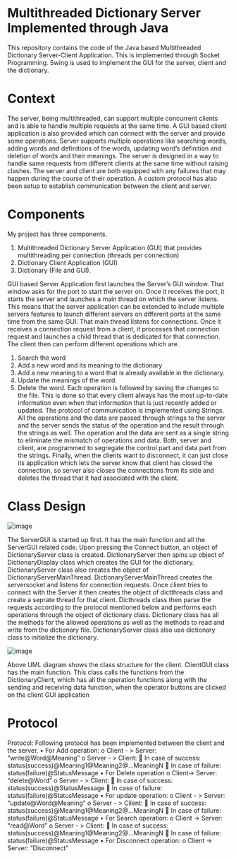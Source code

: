 # Multithreaded Dictionary Server Implemented through Java
This repository contains the code of the Java based Multithreaded Dictionary Server-Client Application. This is implemented through Socket Programming. Swing is used to implement the GUI for the server, client and the dictionary.

# Context

The server, being multithreaded, can support multiple concurrent clients and is able to handle multiple requests at the same time. A GUI based client application is also provided which can connect with the server and provide some operations. Server supports multiple operations like searching words, adding words and definitions of the words, updating word’s definition and deletion of words and their meanings. The server is designed in a way to handle same requests from different clients at the same time without raising clashes. The server and client are both equipped with any failures that may happen during the course of their operation. A custom protocol has also been setup to establish communication between the client and server.

# Components

My project has three components. 
1.	Multithreaded Dictionary Server Application (GUI) that provides multithreading per connection (threads per connection)
2.	Dictionary Client Application (GUI)
3.	Dictionary (File and GUI).

GUI based Server Application first launches the Server’s GUI window. That window asks for the port to start the server on. Once it receives the port, it starts the server and launches a main thread on which the server listens. This means that the server application can be extended to include multiple servers features to launch different servers on different ports at the same time from the same GUI.  That main thread listens for connections. Once it receives a connection request from a client, it processes that connection request and launches a child thread that is dedicated for that connection. The client then can perform different operations which are. 
1.	Search the word
2.	Add a new word and its meaning to the dictionary 
3.	Add a new meaning to a word that is already available in the dictionary. 
4.	Update the meanings of the word. 
5.	Delete the word.
Each operation is followed by saving the changes to the file. This is done so that every client always has the most up-to-date information even when that information that is just recently added or updated. The protocol of communication is implemented using Strings. All the operations and the data are passed through strings to the server and the server sends the status of the operation and the result through the strings as well. The operation and the data are sent as a single string to eliminate the mismatch of operations and data. Both, server and client, are programmed to segregate the control part and data part from the strings. Finally, when the clients want to disconnect, it can just close its application which lets the server know that client has closed the connection, so server also closes the connections from its side and deletes the thread that it had associated with the client. 

# Class Design

![image](https://user-images.githubusercontent.com/12232515/174495086-6e756b51-5732-47f7-88d2-8abc16ce4d80.png)

The ServerGUI is started up first. It has the main function and all the ServerGUI related code. Upon pressing the Connect button, an object of DictionaryServer class is created. DictionaryServer then spins up object of DictionaryDisplay class which creates the GUI for the dictionary. DictionaryServer class also creates the object of DictionaryServerMainThread. DictionaryServerMainThread creates the serversocket and listens for connection requests. Once client tries to connect with the Server it then creates the object of dictthreads class and create a seprate thread for that client. Dicthreads class then parse the requests according to the protocol mentioned below and performs each operations through the object of dictionary class. Dictionary class has all the methods for the allowed operations as well as the methods to read and write from the dictionary file. DictionaryServer class also use dictionary class to initialize the dictionary. 

![image](https://user-images.githubusercontent.com/12232515/174495108-d84251e4-dce4-48e1-9cba-6dbfb465829a.png)

Above UML diagram shows the class structure for the client. ClientGUI class has the main function. This class calls the functions from the DictionaryClient, which has all the operation functions along with the sending and receiving data function, when the operator buttons are clicked on the client GUI application

# Protocol

Protocol:
Following protocol has been implemented between the client and the server.
•	For Add operation:
o	Client - > Server: “write@Word@Meaning”
o	Server - > Client:
	In case of success: status(success)@Meaning1@Meaning2@...MeaningN
	In case of failure: status(failure)@StatusMessage
•	For Delete operation
o	Client-> Server: “delete@Word”
o	Server - > Client:
	In case of success: status(success)@StatusMessage
	In case of failure: status(failure)@StatusMessage
•	For update operation:
o	Client - > Server: “update@Word@Meaning”
o	Server - > Client:
	In case of success: status(success)@Meaning1@Meaning2@...MeaningN
	In case of failure: status(failure)@StatusMessage
•	For Search operation:
o	Client -> Server: “read@Word”
o	Server - > Client:
	In case of success: status(success)@Meaning1@Meaning2@...MeaningN
	In case of failure: status(failure)@StatusMessage
•	For Disconnect operation:
o	Client -> Server: “Disconnect”



